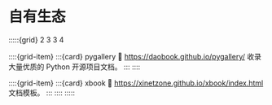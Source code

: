 # 自有生态

:::::{grid} 2 3 3 4

::::{grid-item}
:::{card} pygallery
:link: https://daobook.github.io/pygallery/
收录大量优质的 Python 开源项目文档。
:::
::::

::::{grid-item}
:::{card} xbook
:link: https://xinetzone.github.io/xbook/index.html
文档模板。
:::
::::
:::::
